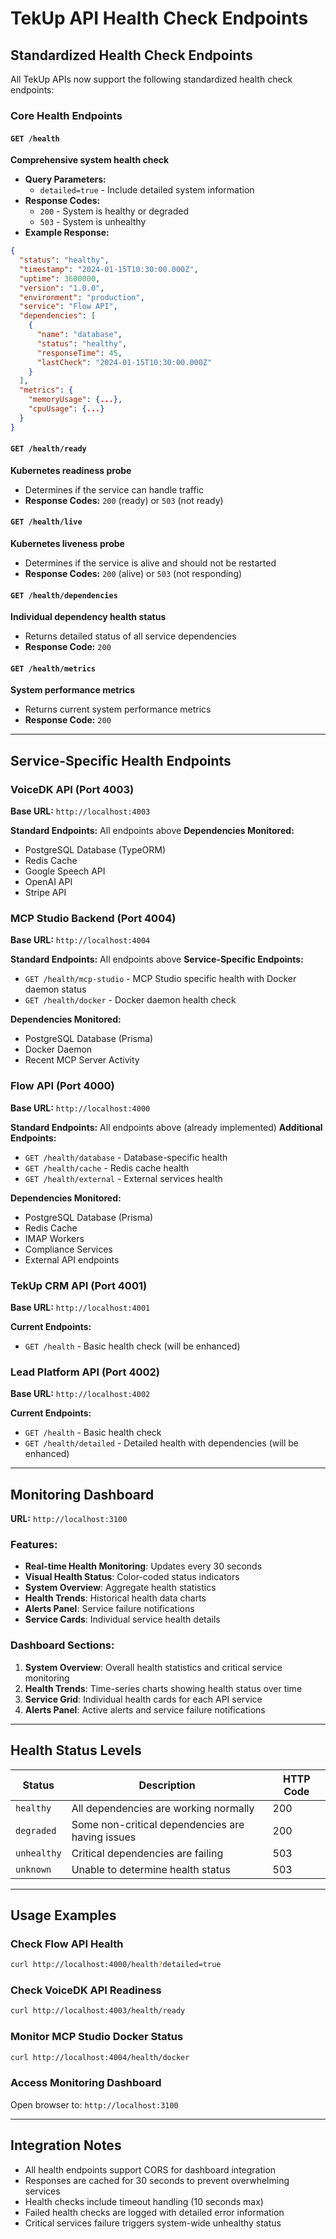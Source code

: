 # TekUp API Health Check Endpoints

## Standardized Health Check Endpoints

All TekUp APIs now support the following standardized health check endpoints:

### Core Health Endpoints

#### `GET /health`
**Comprehensive system health check**
- **Query Parameters:** 
  - `detailed=true` - Include detailed system information
- **Response Codes:**
  - `200` - System is healthy or degraded
  - `503` - System is unhealthy
- **Example Response:**
```json
{
  "status": "healthy",
  "timestamp": "2024-01-15T10:30:00.000Z",
  "uptime": 3600000,
  "version": "1.0.0",
  "environment": "production",
  "service": "Flow API",
  "dependencies": [
    {
      "name": "database",
      "status": "healthy",
      "responseTime": 45,
      "lastCheck": "2024-01-15T10:30:00.000Z"
    }
  ],
  "metrics": {
    "memoryUsage": {...},
    "cpuUsage": {...}
  }
}
```

#### `GET /health/ready`
**Kubernetes readiness probe**
- Determines if the service can handle traffic
- **Response Codes:** `200` (ready) or `503` (not ready)

#### `GET /health/live`
**Kubernetes liveness probe**
- Determines if the service is alive and should not be restarted
- **Response Codes:** `200` (alive) or `503` (not responding)

#### `GET /health/dependencies`
**Individual dependency health status**
- Returns detailed status of all service dependencies
- **Response Code:** `200`

#### `GET /health/metrics`
**System performance metrics**
- Returns current system performance metrics
- **Response Code:** `200`

---

## Service-Specific Health Endpoints

### VoiceDK API (Port 4003)

**Base URL:** `http://localhost:4003`

**Standard Endpoints:** All endpoints above
**Dependencies Monitored:**
- PostgreSQL Database (TypeORM)
- Redis Cache
- Google Speech API
- OpenAI API
- Stripe API

### MCP Studio Backend (Port 4004)

**Base URL:** `http://localhost:4004`

**Standard Endpoints:** All endpoints above
**Service-Specific Endpoints:**
- `GET /health/mcp-studio` - MCP Studio specific health with Docker daemon status
- `GET /health/docker` - Docker daemon health check

**Dependencies Monitored:**
- PostgreSQL Database (Prisma)
- Docker Daemon
- Recent MCP Server Activity

### Flow API (Port 4000)

**Base URL:** `http://localhost:4000`

**Standard Endpoints:** All endpoints above (already implemented)
**Additional Endpoints:**
- `GET /health/database` - Database-specific health
- `GET /health/cache` - Redis cache health
- `GET /health/external` - External services health

**Dependencies Monitored:**
- PostgreSQL Database (Prisma)
- Redis Cache
- IMAP Workers
- Compliance Services
- External API endpoints

### TekUp CRM API (Port 4001)

**Base URL:** `http://localhost:4001`

**Current Endpoints:**
- `GET /health` - Basic health check (will be enhanced)

### Lead Platform API (Port 4002)

**Base URL:** `http://localhost:4002`

**Current Endpoints:**
- `GET /health` - Basic health check
- `GET /health/detailed` - Detailed health with dependencies (will be enhanced)

---

## Monitoring Dashboard

**URL:** `http://localhost:3100`

### Features:
- **Real-time Health Monitoring**: Updates every 30 seconds
- **Visual Health Status**: Color-coded status indicators
- **System Overview**: Aggregate health statistics
- **Health Trends**: Historical health data charts
- **Alerts Panel**: Service failure notifications
- **Service Cards**: Individual service health details

### Dashboard Sections:
1. **System Overview**: Overall health statistics and critical service monitoring
2. **Health Trends**: Time-series charts showing health status over time
3. **Service Grid**: Individual health cards for each API service
4. **Alerts Panel**: Active alerts and service failure notifications

---

## Health Status Levels

| Status | Description | HTTP Code |
|--------|-------------|-----------|
| `healthy` | All dependencies are working normally | 200 |
| `degraded` | Some non-critical dependencies are having issues | 200 |
| `unhealthy` | Critical dependencies are failing | 503 |
| `unknown` | Unable to determine health status | 503 |

---

## Usage Examples

### Check Flow API Health
```bash
curl http://localhost:4000/health?detailed=true
```

### Check VoiceDK API Readiness
```bash
curl http://localhost:4003/health/ready
```

### Monitor MCP Studio Docker Status
```bash
curl http://localhost:4004/health/docker
```

### Access Monitoring Dashboard
Open browser to: `http://localhost:3100`

---

## Integration Notes

- All health endpoints support CORS for dashboard integration
- Responses are cached for 30 seconds to prevent overwhelming services
- Health checks include timeout handling (10 seconds max)
- Failed health checks are logged with detailed error information
- Critical services failure triggers system-wide unhealthy status
